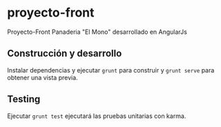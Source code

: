 # proyecto-front
Proyecto-Front Panaderia "El Mono" desarrollado en AngularJs


## Construcción y desarrollo

Instalar dependencias y ejecutar `grunt` para construir y `grunt serve` para obtener una vista previa.

## Testing


Ejecutar `grunt test` ejecutará las pruebas unitarias con karma.
